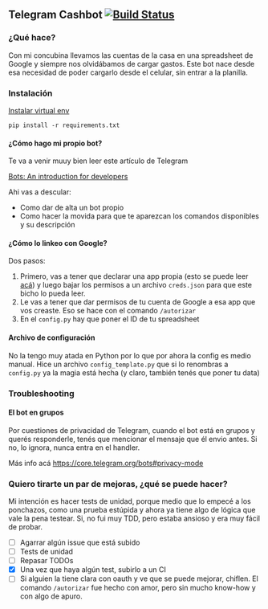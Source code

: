 ## Telegram Cashbot [![Build Status](https://travis-ci.org/jplagostena/cashbot.svg?branch=master)](https://travis-ci.org/jplagostena/cashbot)

### ¿Qué hace?

Con mi concubina llevamos las cuentas de la casa en una spreadsheet de Google y siempre nos olvidábamos de cargar gastos. Este bot nace desde esa necesidad de poder cargarlo desde el celular, sin entrar a la planilla.

### Instalación

[Instalar virtual env](https://packaging.python.org/guides/installing-using-pip-and-virtualenv/)

`pip install -r requirements.txt`


#### ¿Cómo hago mi propio bot?

Te va a venir muuy bien leer este artículo de Telegram

[Bots: An introduction for developers](https://core.telegram.org/bots)

Ahi vas a descular:

- Como dar de alta un bot propio
- Como hacer la movida para que te aparezcan los comandos disponibles y su descripción

#### ¿Cómo lo linkeo con Google?

Dos pasos:

1) Primero, vas a tener que declarar una app propia (esto se puede leer [acá](https://developers.google.com/identity/protocols/OAuth2)) y luego bajar los permisos a un archivo `creds.json` para que este bicho lo pueda leer.
2) Le vas a tener que dar permisos de tu cuenta de Google a esa app que vos creaste. Eso se hace con el comando `/autorizar`
3) En el `config.py` hay que poner el ID de tu spreadsheet

#### Archivo de configuración

No la tengo muy atada en Python por lo que por ahora la config es medio manual. Hice un archivo `config_template.py` que si lo renombras a `config.py` ya la magia está hecha (y claro, también tenés que poner tu data)

### Troubleshooting

#### El bot en grupos

Por cuestiones de privacidad de Telegram, cuando el bot está en grupos y querés responderle, tenés que mencionar el mensaje que él envio antes. Si no, lo ignora, nunca entra en el handler.

Más info acá https://core.telegram.org/bots#privacy-mode


### Quiero tirarte un par de mejoras, ¿qué se puede hacer?

Mi intención es hacer tests de unidad, porque medio que lo empecé a los ponchazos, como una prueba estúpida y ahora ya tiene algo de lógica que vale la pena testear. Si, no fui muy TDD, pero estaba ansioso y era muy fácil de probar.

- [ ] Agarrar algún issue que está subido
- [ ] Tests de unidad
- [ ] Repasar TODOs
- [X] Una vez que haya algún test, subirlo a un CI  
- [ ] Si alguien la tiene clara con oauth y ve que se puede mejorar, chiflen. El comando `/autorizar` fue hecho con amor, pero sin mucho know-how y con algo de apuro.  
